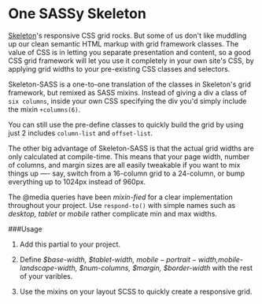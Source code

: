 # One SASSy Skeleton

[Skeleton](http://www.getskeleton.com)'s responsive CSS grid rocks. But some of us don't like muddling up our clean semantic HTML markup with grid framework classes. The value of CSS is in letting you separate presentation and content, so a good CSS grid framework will let you use it completely in your own site's CSS, by applying grid widths to your pre-existing CSS classes and selectors.

Skeleton-SASS is a one-to-one translation of the classes in Skeleton's grid framework, but remixed as SASS mixins. Instead of giving a div a class of `six columns`, inside your own CSS specifying the div you'd simply include the mixin `+columns(6)`.

You can still use the pre-define classes to quickly build the grid by using just 2 includes `column-list` and `offset-list`.

The other big advantage of Skeleton-SASS is that the actual grid widths are only calculated at compile-time. This means that your page width, number of columns, and margin sizes are all easily tweakable if you want to mix things up —- say, switch from a 16-column grid to a 24-column, or bump everything up to 1024px instead of 960px.

The @media queries have been *mixin-fied* for a clear implementation throughout your project. Use `respond-to()` with simple names such as *desktop, tablet* or *mobile* rather complicate min and max widths.

###Usage

1. Add this partial to your project.

2. Define *$base-width, $tablet-width, $mobile-portrait-width,$mobile-landscape-width, $num-columns, $margin, $border-width* with the rest of your varibles.

3. Use the mixins on your layout SCSS to quickly create a responsive grid.
